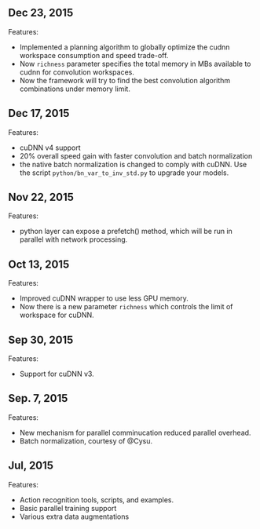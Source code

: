 ## Dec 23, 2015

Features:

  - Implemented a planning algorithm to globally optimize the cudnn workspace consumption and speed trade-off.
  - Now `richness` parameter specifies the total memory in MBs available to cudnn for convolution workspaces.
  - Now the framework will try to find the best convolution algorithm combinations under memory limit.
  
## Dec 17, 2015

Features:

  - cuDNN v4 support
  - 20% overall speed gain with faster convolution and batch normalization
  - the native batch normalization is changed to comply with cuDNN. Use the script `python/bn_var_to_inv_std.py` to upgrade your models.
  
## Nov 22, 2015

Features:
  - python layer can expose a prefetch() method, which will be run in parallel with network processing.
  
## Oct 13, 2015

Features:
  - Improved cuDNN wrapper to use less GPU memory. 
  - Now there is a new parameter `richness` which controls the limit of workspace for cuDNN.
  
## Sep 30, 2015

Features:
  - Support for cuDNN v3.
  
## Sep. 7, 2015

Features:
  - New mechanism for parallel comminucation reduced parallel overhead.
  - Batch normalization, courtesy of @Cysu.
  
## Jul, 2015

Features:
  - Action recognition tools, scripts, and examples.
  - Basic parallel training support
  - Various extra data augmentations
